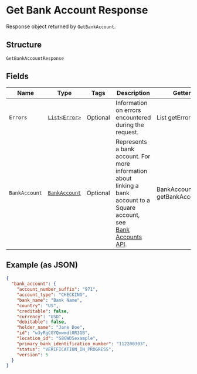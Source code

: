 
# Get Bank Account Response

Response object returned by `GetBankAccount`.

## Structure

`GetBankAccountResponse`

## Fields

| Name | Type | Tags | Description | Getter |
|  --- | --- | --- | --- | --- |
| `Errors` | [`List<Error>`](../../doc/models/error.md) | Optional | Information on errors encountered during the request. | List<Error> getErrors() |
| `BankAccount` | [`BankAccount`](../../doc/models/bank-account.md) | Optional | Represents a bank account. For more information about<br>linking a bank account to a Square account, see<br>[Bank Accounts API](../../https://developer.squareup.com/docs/bank-accounts-api). | BankAccount getBankAccount() |

## Example (as JSON)

```json
{
  "bank_account": {
    "account_number_suffix": "971",
    "account_type": "CHECKING",
    "bank_name": "Bank Name",
    "country": "US",
    "creditable": false,
    "currency": "USD",
    "debitable": false,
    "holder_name": "Jane Doe",
    "id": "w3yRgCGYQnwmdl0R3GB",
    "location_id": "S8GWD5example",
    "primary_bank_identification_number": "112200303",
    "status": "VERIFICATION_IN_PROGRESS",
    "version": 5
  }
}
```

